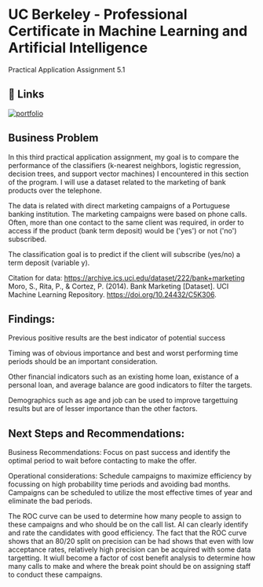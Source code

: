 
# UC Berkeley - Professional Certificate in Machine Learning and Artificial Intelligence

Practical Application Assignment 5.1  


## 🔗 Links
[![portfolio](https://img.shields.io/badge/my_portfolio-000?style=for-the-badge&logo=ko-fi&logoColor=white)](https://github.com/BrendanThomasByrne/UCBerkeley.git)



## Business Problem
In this third practical application assignment, my goal is to compare the performance of the classifiers (k-nearest neighbors, logistic regression, decision trees, and support vector machines) I encountered in this section of the program. I will use a dataset related to the marketing of bank products over the telephone.

The data is related with direct marketing campaigns of a Portuguese banking institution. The marketing campaigns were based on phone calls. Often, more than one contact to the same client was required, in order to access if the product (bank term deposit) would be ('yes') or not ('no') subscribed.

The classification goal is to predict if the client will subscribe (yes/no) a term deposit (variable y).

Citation for data: https://archive.ics.uci.edu/dataset/222/bank+marketing Moro, S., Rita, P., & Cortez, P. (2014). Bank Marketing [Dataset]. UCI Machine Learning Repository. https://doi.org/10.24432/C5K306.

## Findings:
Previous positive results are the best indicator of potential success

Timing was of obvious importance and best and worst performing time periods should be an important consideration.

Other financial indicators such as an existing home loan, existance of a personal loan, and average balance are good indicators to filter the targets.

Demographics such as age and job can be used to improve targettuing results but are of lesser importance than the other factors.

## Next Steps and Recommendations:

Business Recommendations: Focus on past success and identify the optimal period to wait before contacting to make the offer.

Operational considerations: Schedule campaigns to maximize efficiency by focussing on high probability time periods and avoiding bad months. Campaigns can be scheduled to utilize the most effective times of year and eliminate the bad periods.

The ROC curve can be used to determine how many people to assign to these campaigns and who should be on the call list. AI can clearly identify and rate the candidates with good efficiency. The fact that the ROC curve shows that an 80/20 split on precision can be had shows that even with low acceptance rates, relatively high precision can be acquired with some data targetting. It wiull become a factor of cost benefit analysis to determine how many calls to make and where the break point should be on assigning staff to conduct these campaigns.

